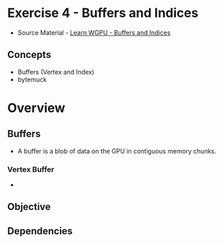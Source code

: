 # Exercise 4 - Buffers and Indices
* Source Material - [Learn WGPU - Buffers and Indices](https://sotrh.github.io/learn-wgpu/beginner/tutorial4-buffer/#we-re-finally-talking-about-them)
## Concepts
- Buffers (Vertex and Index)
- bytemuck
# Overview
## Buffers
  - A buffer is a blob of data on the GPU in contiguous memory chunks.
### Vertex Buffer
  - 

## Objective


## Dependencies